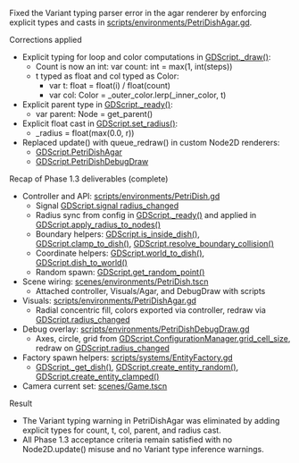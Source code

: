 Fixed the Variant typing parser error in the agar renderer by enforcing explicit types and casts in [scripts/environments/PetriDishAgar.gd](scripts/environments/PetriDishAgar.gd).

Corrections applied
- Explicit typing for loop and color computations in [GDScript._draw()](scripts/environments/PetriDishAgar.gd:30):
  - Count is now an int: var count: int = max(1, int(steps))
  - t typed as float and col typed as Color:
    - var t: float = float(i) / float(count)
    - var col: Color = _outer_color.lerp(_inner_color, t)
- Explicit parent type in [GDScript._ready()](scripts/environments/PetriDishAgar.gd:10):
  - var parent: Node = get_parent()
- Explicit float cast in [GDScript.set_radius()](scripts/environments/PetriDishAgar.gd:23):
  - _radius = float(max(0.0, r))
- Replaced update() with queue_redraw() in custom Node2D renderers:
  - [GDScript.PetriDishAgar](scripts/environments/PetriDishAgar.gd:16)
  - [GDScript.PetriDishDebugDraw](scripts/environments/PetriDishDebugDraw.gd:16)

Recap of Phase 1.3 deliverables (complete)
- Controller and API: [scripts/environments/PetriDish.gd](scripts/environments/PetriDish.gd)
  - Signal [GDScript.signal radius_changed](scripts/environments/PetriDish.gd:4)
  - Radius sync from config in [GDScript._ready()](scripts/environments/PetriDish.gd:16) and applied in [GDScript.apply_radius_to_nodes()](scripts/environments/PetriDish.gd:41)
  - Boundary helpers: [GDScript.is_inside_dish()](scripts/environments/PetriDish.gd:61), [GDScript.clamp_to_dish()](scripts/environments/PetriDish.gd:66), [GDScript.resolve_boundary_collision()](scripts/environments/PetriDish.gd:74)
  - Coordinate helpers: [GDScript.world_to_dish()](scripts/environments/PetriDish.gd:98), [GDScript.dish_to_world()](scripts/environments/PetriDish.gd:101)
  - Random spawn: [GDScript.get_random_point()](scripts/environments/PetriDish.gd:92)
- Scene wiring: [scenes/environments/PetriDish.tscn](scenes/environments/PetriDish.tscn)
  - Attached controller, Visuals/Agar, and DebugDraw with scripts
- Visuals: [scripts/environments/PetriDishAgar.gd](scripts/environments/PetriDishAgar.gd)
  - Radial concentric fill, colors exported via controller, redraw via [GDScript.radius_changed](scripts/environments/PetriDish.gd:4)
- Debug overlay: [scripts/environments/PetriDishDebugDraw.gd](scripts/environments/PetriDishDebugDraw.gd)
  - Axes, circle, grid from [GDScript.ConfigurationManager.grid_cell_size](scripts/systems/ConfigurationManager.gd:5), redraw on [GDScript.radius_changed](scripts/environments/PetriDish.gd:4)
- Factory spawn helpers: [scripts/systems/EntityFactory.gd](scripts/systems/EntityFactory.gd)
  - [GDScript._get_dish()](scripts/systems/EntityFactory.gd:84), [GDScript.create_entity_random()](scripts/systems/EntityFactory.gd:91), [GDScript.create_entity_clamped()](scripts/systems/EntityFactory.gd:100)
- Camera current set: [scenes/Game.tscn](scenes/Game.tscn:7)

Result
- The Variant typing warning in PetriDishAgar was eliminated by adding explicit types for count, t, col, parent, and radius cast.
- All Phase 1.3 acceptance criteria remain satisfied with no Node2D.update() misuse and no Variant type inference warnings.
